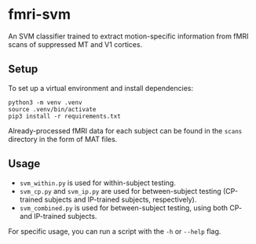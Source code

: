 # fmri-svm
An SVM classifier trained to extract motion-specific information from fMRI scans of suppressed MT and V1 cortices.

## Setup

To set up a virtual environment and install dependencies:

```
python3 -m venv .venv
source .venv/bin/activate
pip3 install -r requirements.txt
```

Already-processed fMRI data for each subject can be found in the `scans` directory in the form of MAT files.

## Usage
* `svm_within.py` is used for within-subject testing.
* `svm_cp.py` and `svm_ip.py` are used for between-subject testing (CP-trained subjects and IP-trained subjects, respectively).
* `svm_combined.py` is used for between-subject testing, using both CP- and IP-trained subjects.

For specific usage, you can run a script with the `-h` or `--help` flag.
